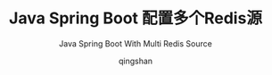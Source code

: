 ---
layout: post
title: "Java Spring Boot 配置多个Redis源"
subtitle: "Java Spring Boot With Multi Redis Source"
author: "qingshan"
header-img: "img/post-bg-rwd.jpg"
header-mask: 0.4
tags:
  - 工作
  - Java
  - Redis
---